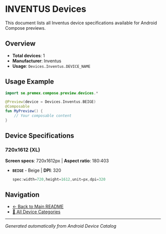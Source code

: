 # INVENTUS Devices

This document lists all Inventus device specifications available for Android Compose previews.

## Overview

- **Total devices**: 1
- **Manufacturer**: Inventus
- **Usage**: `Devices.Inventus.DEVICE_NAME`

## Usage Example

```kotlin
import se.premex.compose.preview.devices.*

@Preview(device = Devices.Inventus.BEIGE)
@Composable
fun MyPreview() {
    // Your composable content
}
```

## Device Specifications

### 720x1612 (XL)

**Screen specs**: 720x1612px | **Aspect ratio**: 180:403

- **`BEIGE`** - Beige | **DPI**: 320
  ```kotlin
  spec:width=720,height=1612,unit=px,dpi=320
  ```

## Navigation

- [← Back to Main README](../../README.md)
- [📱 All Device Categories](../README.md)

---
*Generated automatically from Android Device Catalog*
